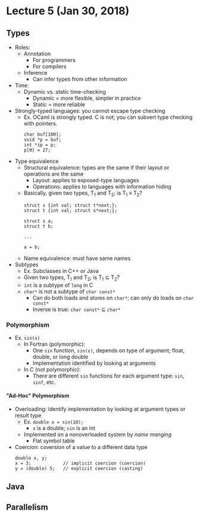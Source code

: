 # Lecture 5 (Jan 30, 2018)
## Types
* Roles:
  * Annotation
    * For programmers
    * For compilers
  * Inference
    * Can infer types from other information
* Time: 
  * Dynamic vs. static time-checking
    * Dynamic = more flexible, simpler in practice
    * Static = more reliable
* Strongly-typed languages: you cannot escape type checking
  * Ex. OCaml is strongly typed. C is not; you can subvert type checking with pointers.
    ```
    char buf[100];
    void *p = buf;
    int *ip = p;
    p[0] = 27;
    ```
* Type equivalence
  * Structural equivalence: types are the same if their layout or operations are the same
    * Layout: applies to exposed-type languages
    * Operations: applies to languages with information hiding
  * Basically, given two types, T<sub>1</sub> and T<sub>2</sub>; is T<sub>1</sub> ≡ T<sub>2</sub>?
    ```
    struct s {int val; struct t*next;};
    struct t {int val; struct s*next;};
    
    struct s a;
    struct t b;
    
    ...
    
    a = b;
    ```
  * Name equivalence: must have same names
* Subtypes
  * Ex. Subclasses in C++ or Java
  * Given two types, T<sub>1</sub> and T<sub>2</sub>; is T<sub>1</sub> ⊆ T<sub>2</sub>?
  * `int` is a subtype of `long` in C
  * `char*` is not a subtype of `char const*`
    * Can do both loads and stores on `char*`; can only do loads on `char const*`
    * Inverse is true: `char const*` ⊆ `char*`
### Polymorphism
* Ex. `sin(x)`
  * In Fortran (polymorphic): 
    * One `sin` function, `sin(x)`, depends on type of argument; float, double, or long double
    * Implementation identified by looking at arguments
  * In C (not polymorphic):
    * There are different `sin` functions for each argument type: `sin`, `sinf`, etc.
#### "Ad-Hoc" Polymorphism
* Overloading: identify implementation by looking at argument types or result type
  * Ex. `double x = sin(10);`
    * `x` is a double; `sin` is an int
  * Implemented on a nonoverloaded system by *name manging*
    * Flat symbol table
* Coercion: coversion of a value to a different data type
  ```
  double x, y;
  x = 3;            // implicit coercion (coercion)
  y = (double) 5;   // explicit coercion (casting)
  ```
## Java

## Parallelism
